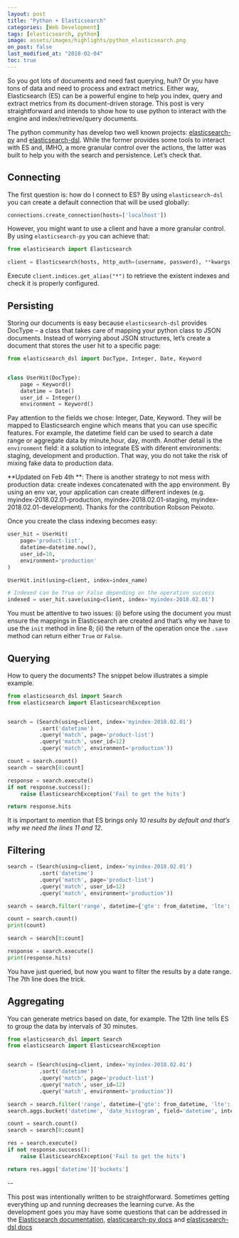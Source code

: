 ```yaml
---
layout: post
title: "Python + Elasticsearch"
categories: [Web Development]
tags: [elasticsearch, python]
image: assets/images/highlights/python_elasticsearch.png
on_post: false
last_modified_at: "2018-02-04"
toc: true
---
```


So you got lots of documents and need fast querying, huh? Or you have tons of data and need to process and extract metrics. Either way, Elasticsearch (ES) can be a powerful engine to help you index, query and extract metrics from its document-driven storage. This post is very straightforward and intends to show how to use python to interact with the engine and index/retrieve/query documents.

The python community has develop two well known projects: [elasticsearch-py](http://elasticsearch-py.readthedocs.io/) and [elasticsearch-dsl](http://elasticsearch-dsl.readthedocs.io/). While the former provides some tools to interact with ES and, IMHO, a more granular control over the actions, the latter was built to help you with the search and persistence. Let’s check that.


## Connecting
The first question is: how do I connect to ES? By using `elasticsearch-dsl` you can create a default connection that will be used globally:

```python
connections.create_connection(hosts=['localhost'])
```

However, you might want to use a client and have a more granular control. By using `elasticsearch-py` you can achieve that:

```python
from elasticsearch import Elasticsearch

client = Elasticsearch(hosts, http_auth=(username, password), **kwargs)
```

Execute `client.indices.get_alias("*")` to retrieve the existent indexes and check it is properly configured.


## Persisting
Storing our documents is easy because `elasticsearch-dsl` provides DocType – a class that takes care of mapping your python class to JSON documents. Instead of worrying about JSON structures, let’s create a document that stores the user hit to a specific page:

```python
from elasticsearch_dsl import DocType, Integer, Date, Keyword


class UserHit(DocType):
    page = Keyword()
    datetime = Date()
    user_id = Integer()
    environment = Keyword()
```

Pay attention to the fields we chose: Integer, Date, Keyword. They will be mapped to Elasticsearch engine which means that you can use specific features. For example, the datetime field can be used to search a date range or aggregate data by minute,hour, day, month. Another detail is the `environment` field: it a solution to integrate ES with diferent environments: staging, development and production. That way, you do not take the risk of mixing fake data to production data.

**Updated on Feb 4th **: There is another strategy to not mess with production data: create indexes concatenated with the app environment. By using an env var, your application can create different indexes (e.g. myindex-2018.02.01-production, myindex-2018.02.01-staging, myindex-2018.02.01-development). Thanks for the contribution Robson Peixoto.

Once you create the class indexing becomes easy:

```python
user_hit = UserHit(
    page='product-list',
    datetime=datetime.now(),
    user_id=10,
    environment='production'
)

UserHit.init(using=client, index=index_name)

# Indexed can be True or False depending on the operation success
indexed = user_hit.save(using=client, index='myindex-2018.02.01')
```

You must be attentive to two issues: (i) before using the document you must ensure the mappings in Elasticsearch are created and that’s why we have to use the `init` method in line 8; (ii) the return of the operation once the `.save` method can return either `True` or `False`.

## Querying

How to query the documents? The snippet below illustrates a simple example.

```python
from elasticsearch_dsl import Search
from elasticsearch import ElasticsearchException


search = (Search(using=client, index='myindex-2018.02.01')
          .sort('datetime')
          .query('match', page='product-list')
          .query('match', user_id=12)
          .query('match', environment='production'))

count = search.count()
search = search[0:count]

response = search.execute()
if not response.success():
    raise ElasticsearchException('Fail to get the hits')

return response.hits
```

It is important to mention that ES brings only *10 results by default and that’s why we need the lines 11 and 12*.


## Filtering

```python
search = (Search(using=client, index='myindex-2018.02.01')
          .sort('datetime')
          .query('match', page='product-list')
          .query('match', user_id=12)
          .query('match', environment='production'))

search = search.filter('range', datetime={'gte': from_datetime, 'lte': to_datetime, 'time_zone': time_zone_delta})

count = search.count()
print(count)

search = search[0:count]

response = search.execute()
print(response.hits)
```

You have just queried, but now you want to filter the results by a date range. The 7th line does the trick.

## Aggregating
You can generate metrics based on date, for example. The 12th line tells ES to group the data by intervals of 30 minutes.

```python
from elasticsearch_dsl import Search
from elasticsearch import ElasticsearchException


search = (Search(using=client, index='myindex-2018.02.01')
          .sort('datetime')
          .query('match', page='product-list')
          .query('match', user_id=12)
          .query('match', environment='production'))

search = search.filter('range', datetime={'gte': from_datetime, 'lte': to_datetime, 'time_zone': time_zone_delta})
search.aggs.bucket('datetime', 'date_histogram', field='datetime', interval='30m')

count = search.count()
search = search[0:count]

res = search.execute()
if not response.success():
    raise ElasticsearchException('Fail to get the hits')

return res.aggs['datetime']['buckets']
```

--

This post was intentionally written to be straightforward. Sometimes getting everything up and running decreases the learning curve. As the development goes you may have some questions that can be addressed in the [Elasticsearch documentation](https://www.elastic.co/guide/en/elasticsearch/), [elasticsearch-py docs](http://elasticsearch-py.readthedocs.io/) and [elasticsearch-dsl docs](http://elasticsearch-dsl.readthedocs.io/)